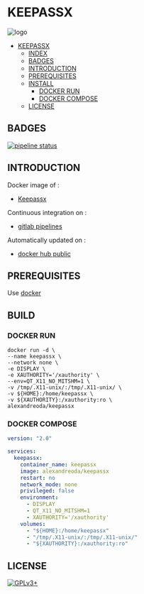 # KEEPASSX

![logo](https://assets.gitlab-static.net/uploads/-/system/project/avatar/12904457/3bfed3410e1e66951203c5530204198d.media.png)

- [KEEPASSX](#keepassx)
  - [INDEX](#index)
  - [BADGES](#badges)
  - [INTRODUCTION](#introduction)
  - [PREREQUISITES](#prerequisites)
  - [INSTALL](#install)
    - [DOCKER RUN](#docker-run)
    - [DOCKER COMPOSE](#docker-compose)
  - [LICENSE](#license)

## BADGES

[![pipeline status](https://gitlab.com/oda-alexandre/keepassx/badges/master/pipeline.svg)](https://gitlab.com/oda-alexandre/keepassx/commits/master)

## INTRODUCTION

Docker image of :

- [Keepassx](https://keepass.info/index.html)

Continuous integration on :

- [gitlab pipelines](https://gitlab.com/oda-alexandre/keepassx/pipelines)

Automatically updated on :

- [docker hub public](https://hub.docker.com/r/alexandreoda/keepassx)

## PREREQUISITES

Use [docker](https://www.docker.com)

## BUILD

### DOCKER RUN

```\
docker run -d \
--name keepassx \
--network none \
-e DISPLAY \
-e XAUTHORITY='/xauthority' \
--env=QT_X11_NO_MITSHM=1 \
-v /tmp/.X11-unix/:/tmp/.X11-unix/ \
-v ${HOME}:/home/keepassx \
-v ${XAUTHORITY}:/xauthority:ro \
alexandreoda/keepassx
```

### DOCKER COMPOSE

```yml
version: "2.0"

services:
  keepassx:
    container_name: keepassx
    image: alexandreoda/keepassx
    restart: no
    network_mode: none
    privileged: false
    environment:
      - DISPLAY
      - QT_X11_NO_MITSHM=1
      - XAUTHORITY='/xauthority'
    volumes:
      - "${HOME}:/home/keepassx"
      - "/tmp/.X11-unix/:/tmp/.X11-unix/"
      - "${XAUTHORITY}:/xauthority:ro"
```

## LICENSE

[![GPLv3+](http://gplv3.fsf.org/gplv3-127x51.png)](https://gitlab.com/oda-alexandre/keepassx/blob/master/LICENSE)
